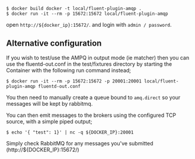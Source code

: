```
$ docker build docker -t local/fluent-plugin-amqp .
$ docker run -it --rm -p 15672:15672 local/fluent-plugin-amqp
```

open `http://${docker_ip}:15672/`. and login with `admin / password`.

## Alternative configuration

If you wish to test/use the AMPQ in output mode (ie matcher) then you can use
the fluentd-out.conf in the test/fixtures directory by starting the Container
with the following run command instead;

```
$ docker run -it --rm -p 15672:15672 -p 20001:20001 local/fluent-plugin-amqp fluentd-out.conf
```

You then need to manually create a queue bound to `amq.direct` so your messages
will be kept by rabbitmq.

You can then emit messages to the brokers using the configured TCP source, with
a simple piped output;
```
$ echo '{ "test": 1}' | nc -q ${DOCKER_IP}:20001
```

Simply check RabbitMQ for any messages you've submitted (http://${DOCKER_IP}:15672/)
